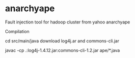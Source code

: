 anarchyape
==========

Fault injection tool for hadoop cluster from yahoo anarchyape

Compilation

cd src/main/java
download log4j.ar and commons-cli.jar

javac -cp .:log4j-1.4.12.jar:commons-cli-1.2.jar ape/*.java
